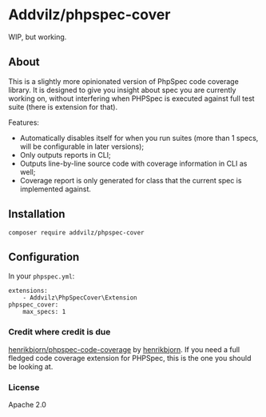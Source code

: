 # Addvilz/phpspec-cover

WIP, but working.

## About

This is a slightly more opinionated version of PhpSpec code coverage library. It is designed to give you insight about spec you are currently working on, without interfering when PHPSpec is executed against full test suite (there is extension for that).

Features:

- Automatically disables itself for when you run suites (more than 1 specs, will be configurable in later versions);
- Only outputs reports in CLI;
- Outputs line-by-line source code with coverage information in CLI as well;
- Coverage report is only generated for class that the current spec is implemented against.

## Installation

`composer require addvilz/phpspec-cover`

## Configuration

In your `phpspec.yml`:

```
extensions:
    - Addvilz\PhpSpecCover\Extension
phpspec_cover:
    max_specs: 1
```

### Credit where credit is due

[henrikbjorn/phpspec-code-coverage](https://github.com/henrikbjorn/PhpSpecCodeCoverageExtension) by [henrikbjorn](https://github.com/henrikbjorn). If you need a full fledged code coverage extension for PHPSpec, this is the one you should be looking at.

### License

Apache 2.0
